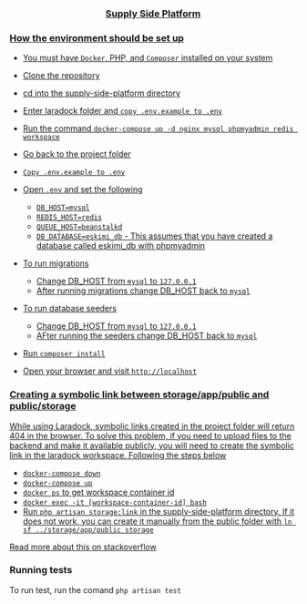 <h3 align="center"><a href="" target="_blank">Supply Side Platform</h3>

### How the environment should be set up

- You must have `Docker`, PHP, and `Composer` installed on your system
- Clone the repository
- cd into the supply-side-platform directory
- Enter laradock folder and `copy .env.example to .env`
- Run the command `docker-compose up -d nginx mysql phpmyadmin redis workspace`
- Go back to the project folder
- `Copy .env.example to .env`
- Open `.env` and set the following 
    - `DB_HOST=mysql`
    - `REDIS_HOST=redis`
    - `QUEUE_HOST=beanstalkd`
    - `DB_DATABASE=eskimi_db` - This assumes that you have created a database called eskimi_db with phpmyadmin

- To run migrations
    - Change DB_HOST from `mysql` to `127.0.0.1`
    - After running migrations change DB_HOST back to `mysql`

- To run database seeders
    - Change DB_HOST from `mysql` to `127.0.0.1`
    - AFter running the seeders change DB_HOST back to `mysql`

- Run `composer install`
- Open your browser and visit `http://localhost`

### Creating a symbolic link between storage/app/public and public/storage
While using Laradock, symbolic links created in the project folder will return 404 in the browser. To solve this problem, if you need to upload files to the backend and make it available publicly, you will need to create the symbolic link in the laradock workspace. Following the steps below
- `docker-compose down`
- `docker-compose up`
- `docker ps` to get workspace container id
- `docker exec -it [workspace-container-id] bash`
- Run `php artisan storage:link` in the supply-side-platform directory. If it does not work, you can create it manually from the public    folder with `ln sf ../storage/app/public storage` 

[Read more about this on stackoverflow](https://stackoverflow.com/questions/64833653/laradock-404-not-found-files-with-symlink-to-storage)

### Running tests

To run test, run the comand `php artisan test`
